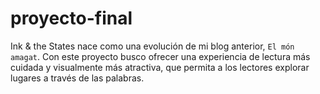 # proyecto-final

Ink & the States nace como una evolución de mi blog anterior, `El món amagat`. Con este proyecto busco ofrecer una experiencia de lectura más cuidada y visualmente más atractiva, que permita a los lectores explorar lugares a través de las palabras.

